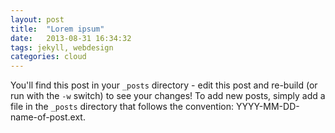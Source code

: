 ```yaml
---
layout: post
title:  "Lorem ipsum"
date:   2013-08-31 16:34:32
tags: jekyll, webdesign
categories: cloud
---
```


You'll find this post in your `_posts` directory - edit this post and re-build (or run with the `-w` switch) to see your changes!
To add new posts, simply add a file in the `_posts` directory that follows the convention: YYYY-MM-DD-name-of-post.ext.